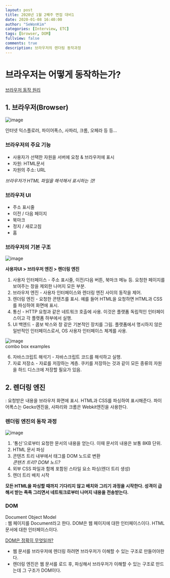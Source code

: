 ```yaml
---
layout: post
title: 2020년 1월 2째주 면접 대비1 
date: 2020-01-08 16:40:00
author: "SeWonKim"
categories: [Interview, ETC]
tags: [browser, DOM]
fullview: false
comments: true
description: 브라우저의 렌더링 동작과정
---
```


# 브라우저는 어떻게 동작하는가?

[브라우저 동작 원리](https://d2.naver.com/helloworld/59361)

## 1. 브라우저(Browser)

![image](https://user-images.githubusercontent.com/30452963/71958868-b1268000-3234-11ea-8177-38a2a3fba1d6.png)

인터넷 익스플로러, 파이어폭스, 사파리, 크롬, 오페라 등 등...

### 브라우저의 주요 기능
- 사용자가 선택한 자원을 서버에 요청 & 브라우저에 표시
- 자원: HTML문서
- 자원의 주소: URL

*브라우저가 HTML 파일을 해석해서 표시하는 것!*

### 브라우저 UI
- 주소 표시줄
- 이전 / 다음 페이지
- 북마크
- 정지 / 새로고침
- 홈

### 브라우저의 기본 구조

![image](https://user-images.githubusercontent.com/30452963/71959404-01eaa880-3236-11ea-86c9-4b64816940f2.png)

**사용자UI > 브라우저 엔진 > 렌더링 엔진**

1. 사용자 인터페이스 - 주소 표시줄, 이전/다음 버튼, 북마크 메뉴 등. 요청한 페이지를 보여주는 창을 제외한 나머지 모든 부분.
2. 브라우저 엔진 - 사용자 인터페이스와 렌더링 엔진 사이의 동작을 제어.
3. 렌더링 엔진 - 요청한 콘텐츠를 표시. 예를 들어 HTML을 요청하면 HTML과 CSS를 파싱하여 화면에 표시.
4. 통신 - HTTP 요청과 같은 네트워크 호출에 사용. 이것은 플랫폼 독립적인 인터페이스이고 각 플랫폼 하부에서 실행.
5. UI 백엔드 - 콤보 박스와 창 같은 기본적인 장치를 그림. 플랫폼에서 명시하지 않은 일반적인 인터페이스로서, OS 사용자 인터페이스 체계를 사용.

![image](https://user-images.githubusercontent.com/30452963/71959621-7e7d8700-3236-11ea-8998-4613d95004f7.png)       
combo box examples

6. 자바스크립트 해석기 - 자바스크립트 코드를 해석하고 실행.
7. 자료 저장소 - 자료를 저장하는 계층. 쿠키를 저장하는 것과 같이 모든 종류의 자원을 하드 디스크에 저장할 필요가 있음.

## 2. 렌더링 엔진

: 요청받은 내용을 브라우저 화면에 표시. HTML과 CSS를 파싱하여 표시해준다. 파이어폭스는 Gecko엔진을, 사파리와 크롬은 Webkit엔진을 사용한다.

### 렌더링 엔진의 동작 과정

![image](https://user-images.githubusercontent.com/30452963/71960095-838f0600-3237-11ea-8d41-f107845fd73c.png)


1. '통신'으로부터 요청한 문서의 내용을 얻는다. 이때 문서의 내용은 보통 8KB 단위.
2. HTML 문서 파싱
3. 콘텐츠 트리 내부에서 태그를 DOM 노드로 변환      
*콘텐츠 트리? DOM 노드?*
4. 외부 CSS 파일과 함께 포함된 스타일 요소 파싱(렌더 트리 생성)
5. 렌더 트리 배치 시작

**모든 HTML을 파싱할 때까지 기다리지 않고 배치와 그리기 과정을 시작한다. 성격이 급해서 받는 족족 그리면서 네트워크로부터 나머지 내용을 전송받는다.** 

### DOM

Document Object Model    
: 웹 페이지를 Document라고 한다. DOM은 웹 페이지에 대한 인터페이스이다. HTML 문서에 대한 인터페이스이다. 

[DOM은 정확히 무엇일까?](https://wit.nts-corp.com/2019/02/14/5522)

- 웹 문서를 브라우저에 렌더링 하려면 브라우저가 이해할 수 있는 구조로 만들어야한다.
- 렌더링 엔진은 웹 문서를 로드 후, 파싱해서 브라우저가 이해할 수 있는 구조로 만드는데 그 구조가 DOM이다.
